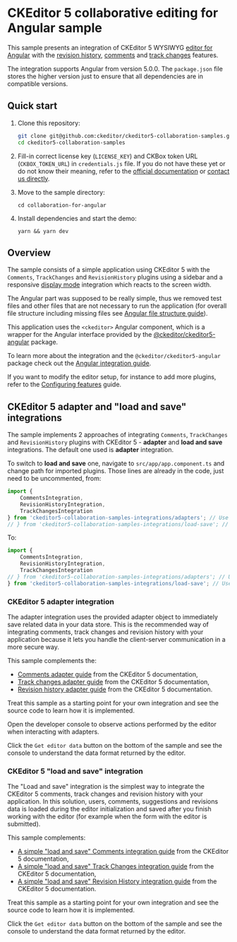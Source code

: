# CKEditor 5 collaborative editing for Angular sample

This sample presents an integration of CKEditor 5 WYSIWYG [editor for Angular](https://ckeditor.com/docs/ckeditor5/latest/getting-started/installation/angular.html) with the [revision history](https://ckeditor.com/docs/ckeditor5/latest/features/revision-history/revision-history.html), [comments](https://ckeditor.com/docs/ckeditor5/latest/features/collaboration/comments/comments.html) and [track changes](https://ckeditor.com/docs/ckeditor5/latest/features/collaboration/track-changes/track-changes.html)
features.

The integration supports Angular from version 5.0.0. The `package.json` file stores the higher version just to ensure that all dependencies are in compatible versions.

## Quick start

1. Clone this repository:

   ```bash
   git clone git@github.com:ckeditor/ckeditor5-collaboration-samples.git
   cd ckeditor5-collaboration-samples
   ```

2. Fill-in correct license key (`LICENSE_KEY`) and CKBox token URL (`CKBOX_TOKEN_URL`) in `credentials.js` file. If you do not have these yet or do not know their meaning, refer to the [official documentation](https://ckeditor.com/docs/trial/latest/guides/real-time/quick-start.html) or [contact us directly](https://ckeditor.com/contact/). 

3. Move to the sample directory:

   ```shell
   cd collaboration-for-angular
   ```
   
4. Install dependencies and start the demo:

   ```shell
   yarn && yarn dev
   ```

## Overview

The sample consists of a simple application using CKEditor 5 with the `Comments`, `TrackChanges` and `RevisionHistory` plugins using a sidebar and a responsive [display mode](https://ckeditor.com/docs/ckeditor5/latest/features/collaboration/comments/comments-display-mode.html) integration which reacts to the screen width.

The Angular part was supposed to be really simple, thus we removed test files and other files that are not necessary to run the application (for overall file structure including missing files see [Angular file structure guide](https://angular.dev/reference/configs/file-structure)).

This application uses the `<ckeditor>` Angular component, which is a wrapper for the Angular interface provided by the [@ckeditor/ckeditor5-angular](https://github.com/ckeditor/ckeditor5-angular) package.

To learn more about the integration and the `@ckeditor/ckeditor5-angular` package check out the [Angular integration guide](https://ckeditor.com/docs/ckeditor5/latest/builds/guides/integration/frameworks/angular.html).

If you want to modify the editor setup, for instance to add more plugins, refer to the [Configuring features](https://ckeditor.com/docs/ckeditor5/latest/getting-started/setup/configuration.html) guide.

## CKEditor 5 adapter and "load and save" integrations

The sample implements 2 approaches of integrating `Comments`, `TrackChanges` and `RevisionHistory` plugins with CKEditor 5 - **adapter** and **load and save** integrations. The default one used is **adapter** integration.

To switch to **load and save** one, navigate to `src/app/app.component.ts` and change path for imported plugins. Those lines are already in the code, just need to be uncommented, from:

```js
import {
	CommentsIntegration,
	RevisionHistoryIntegration,
	TrackChangesIntegration
} from 'ckeditor5-collaboration-samples-integrations/adapters'; // Use adapters integrations.
// } from 'ckeditor5-collaboration-samples-integrations/load-save'; // Use load/save integrations.
```

To:

```js
import {
	CommentsIntegration,
	RevisionHistoryIntegration,
	TrackChangesIntegration
// } from 'ckeditor5-collaboration-samples-integrations/adapters'; // Use adapters integrations.
} from 'ckeditor5-collaboration-samples-integrations/load-save'; // Use load/save integrations.
```

### CKEditor 5 adapter integration

The adapter integration uses the provided adapter object to immediately save related data in your data store. This is the recommended way of integrating comments, track changes and revision history with your application because it lets you handle the client-server communication in a more secure way.

This sample complements the:
* [Comments adapter guide](https://ckeditor.com/docs/ckeditor5/latest/features/collaboration/comments/integrate-comments-with-application.html#adapter-integration) from the CKEditor 5 documentation,
* [Track changes adapter guide](https://ckeditor.com/docs/ckeditor5/latest/features/collaboration/track-changes/track-changes-integration.html#adapter-integration) from the CKEditor 5 documentation,
* [Revision history adapter guide](https://ckeditor.com/docs/ckeditor5/latest/features/revision-history/revision-history-integration.html#adapter-integration) from the CKEditor 5 documentation.

Treat this sample as a starting point for your own integration and see the source code to learn how it is implemented.

Open the developer console to observe actions performed by the editor when interacting with adapters.

Click the `Get editor data` button on the bottom of the sample and see the console to understand the data format returned by the editor.

### CKEditor 5 "load and save" integration

The "Load and save" integration is the simplest way to integrate the CKEditor 5 comments, track changes and revision history with your application. In this solution, users, comments, suggestions and revisions data is loaded during the editor initialization and saved after you finish working with the editor (for example when the form with the editor is submitted).

This sample complements:
* [A simple "load and save" Comments integration guide](https://ckeditor.com/docs/ckeditor5/latest/features/collaboration/comments/integrate-comments-with-application.html#a-simple-load-and-save-integration) from the CKEditor 5 documentation,
* [A simple "load and save" Track Changes integration guide](https://ckeditor.com/docs/ckeditor5/latest/features/collaboration/track-changes/track-changes-integration.html#a-simple-load-and-save-integration) from the CKEditor 5 documentation,
* [A simple "load and save" Revision History integration guide](https://ckeditor.com/docs/ckeditor5/latest/features/revision-history/revision-history-integration.html#a-simple-load-and-save-integration) from the CKEditor 5 documentation.

Treat this sample as a starting point for your own integration and see the source code to learn how it is implemented.

Click the `Get editor data` button on the bottom of the sample and see the console to understand the data format returned by the editor.
